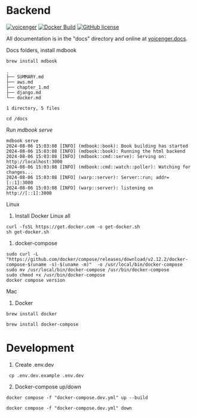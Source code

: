 # Backend
[![voicenger](https://github.com/voicenger/backend/actions/workflows/python-test.yml/badge.svg)](https://github.com/voicenger/backend/blob/main/.github/workflows/python-test.yml) [![Docker Build](https://github.com/voicenger/backend/actions/workflows/docker-build.yml/badge.svg)](https://github.com/voicenger/backend/actions/workflows/docker-build.yml) [![GitHub license](https://img.shields.io/badge/License-Apache_2.0-blue.svg)](https://github.com/voicenger/backend/blob/main/LICENSE)

All documentation is in the "docs" directory and online at [voicenger.docs](https://voicenger.github.io/backend/).

Docs folders, install mdbook

```
brew install mdbook
```

```dosc
.
├── SUMMARY.md
├── aws.md
├── chapter_1.md
├── django.md
└── docker.md

1 directory, 5 files
```

```
cd /docs 
```

Run *mdbook serve*
```
mdbook serve       
2024-08-06 15:03:08 [INFO] (mdbook::book): Book building has started
2024-08-06 15:03:08 [INFO] (mdbook::book): Running the html backend
2024-08-06 15:03:08 [INFO] (mdbook::cmd::serve): Serving on: http://localhost:3000
2024-08-06 15:03:08 [INFO] (mdbook::cmd::watch::poller): Watching for changes...
2024-08-06 15:03:08 [INFO] (warp::server): Server::run; addr=[::1]:3000
2024-08-06 15:03:08 [INFO] (warp::server): listening on http://[::1]:3000
```

Linux

1. Install Docker Linux all
```docker
curl -fsSL https://get.docker.com -o get-docker.sh
sh get-docker.sh
```

1. docker-compose
```docker
sudo curl -L "https://github.com/docker/compose/releases/download/v2.12.2/docker-compose-$(uname -s)-$(uname -m)"  -o /usr/local/bin/docker-compose
sudo mv /usr/local/bin/docker-compose /usr/bin/docker-compose
sudo chmod +x /usr/bin/docker-compose
docker compose version
```
Mac

1. Docker
```docker
brew install docker

brew install docker-compose
```


# Development
 
1. Create .env.dev
```shell
 cp .env.dev.example .env.dev
```

2. Docker-compose up/down
```docker
docker compose -f "docker-compose.dev.yml" up --build

docker compose -f "docker-compose.dev.yml" down
```
